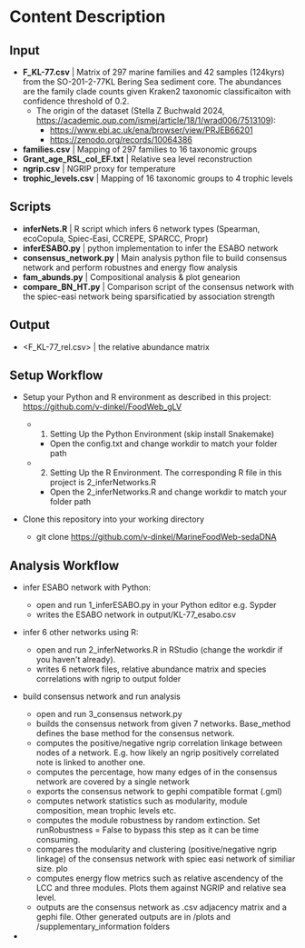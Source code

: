 # Content Description
## Input
- <b>F_KL-77.csv</b> | Matrix of 297 marine families and 42 samples (124kyrs) from the SO-201-2-77KL Bering Sea sediment core. The abundances are the family clade counts given Kraken2 taxonomic classificaiton with confidence threshold of 0.2.
  - The origin of the dataset (Stella Z Buchwald 2024, https://academic.oup.com/ismej/article/18/1/wrad006/7513109):
    - https://www.ebi.ac.uk/ena/browser/view/PRJEB66201
    - https://zenodo.org/records/10064386 
- <b>families.csv</b> | Mapping of 297 families to 16 taxonomic groups
- <b>Grant_age_RSL_col_EF.txt</b> | Relative sea level reconstruction
- <b>ngrip.csv</b> | NGRIP proxy for temperature
- <b>trophic_levels.csv</b> | Mapping of 16 taxonomic groups to 4 trophic levels
## Scripts
- <b>inferNets.R</b> | R script which infers 6 network types (Spearman, ecoCopula, Spiec-Easi, CCREPE, SPARCC, Propr)
- <b>inferESABO.py</b> | python implementation to infer the ESABO network
- <b>consensus_network.py</b> | Main analysis python file to build consensus network and perform robustnes and energy flow analysis
- <b>fam_abunds.py</b> | Compositional analysis & plot genearion
- <b>compare_BN_HT.py</b> | Comparison script of the consensus network with the spiec-easi network being sparsificatied by association strength 
## Output
- <F_KL-77_rel.csv> | the relative abundance matrix 

## Setup Workflow
- Setup your Python and R environment as described in this project: https://github.com/v-dinkel/FoodWeb_gLV
    - 1. Setting Up the Python Environment (skip install Snakemake)
        - Open the config.txt and change workdir to match your folder path
    - 2. Setting Up the R Environment. The corresponding R file in this project is 2_inferNetworks.R
        - Open the 2_inferNetworks.R and change workdir to match your folder path
    
- Clone this repository into your working directory
    - git clone https://github.com/v-dinkel/MarineFoodWeb-sedaDNA

## Analysis Workflow
- infer ESABO network with Python:
    - open and run 1_inferESABO.py in your Python editor e.g. Sypder
    - writes the ESABO network in output/KL-77_esabo.csv

- infer 6 other networks using R:
    - open and run 2_inferNetworks.R in RStudio (change the workdir if you haven't already).
    - writes 6 network files, relative abundance matrix and species correlations with ngrip to output folder 
    
- build consensus network and run analysis
    - open and run 3_consensus network.py
    - builds the consensus network from given 7 networks. Base_method defines the base method for the consensus network.
    - computes the positive/negative ngrip correlation linkage between nodes of a network. E.g. how likely an ngrip positively correlated note is linked to another one.
    - computes the percentage, how many edges of in the consensus network are covered by a single network
    - exports the consensus network to gephi compatible format (.gml)
    - computes network statistics such as modularity, module composition, mean trophic levels etc.
    - computes the module robustness by random extinction. Set runRobustness = False to bypass this step as it can be time consuming.
    - compares the modularity and clustering (positive/negative ngrip linkage) of the consensus network with spiec easi network of similiar size. plo
    - computes energy flow metrics such as relative ascendency of the LCC and three modules. Plots them against NGRIP and relative sea level.
    - outputs are the consensus network as .csv adjacency matrix and a gephi file. Other generated outputs are in /plots and /supplementary_information folders
    
- 

